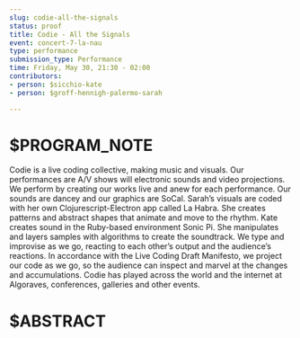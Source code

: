 ```yaml
---
slug: codie-all-the-signals
status: proof
title: Codie - All the Signals
event: concert-7-la-nau
type: performance
submission_type: Performance
time: Friday, May 30, 21:30 - 02:00
contributors:
- person: $sicchio-kate
- person: $groff-hennigh-palermo-sarah

---
```


# $PROGRAM_NOTE

Codie is a live coding collective, making music and visuals. Our performances are
A/V shows will electronic sounds and video projections. We perform by creating our
works live and anew for each performance. Our sounds are dancey and our graphics
are SoCal. Sarah’s visuals are coded with her own Clojurescript-Electron app called La
Habra. She creates patterns and abstract shapes that animate and move to the rhythm.
Kate creates sound in the Ruby-based environment Sonic Pi. She manipulates and
layers samples with algorithms to create the soundtrack.
We type and improvise as we go, reacting to each other’s output and the audience’s
reactions. In accordance with the Live Coding Draft Manifesto, we project our code as
we go, so the audience can inspect and marvel at the changes and accumulations.
Codie has played across the world and the internet at Algoraves, conferences, galleries
and other events.

# $ABSTRACT



